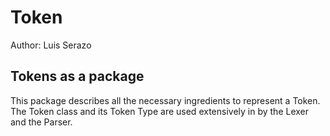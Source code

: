 # Token

Author: Luis Serazo


## Tokens as a package

This package describes all the necessary ingredients to represent a Token.
The Token class and its Token Type are used extensively in by the Lexer and
the Parser.  